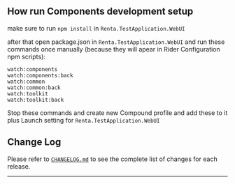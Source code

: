 ## How run Components development setup


make sure to run `npm install` in `Renta.TestApplication.WebUI`

after that open package.json in `Renta.TestApplication.WebUI` and run these commands once manually (because they will apear in Rider Configuration npm scripts):


```
watch:components
watch:components:back
watch:common
watch:common:back
watch:toolkit
watch:toolkit:back
```

Stop these commands and create new Compound profile and add these to it plus Launch setting for `Renta.TestApplication.WebUI`



## Change Log

Please refer to [`CHANGELOG.md`](CHANGELOG.md) to see the complete list of changes for each release.

---
